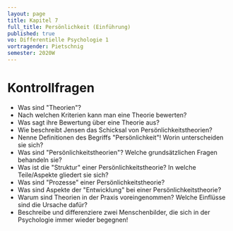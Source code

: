 ```yaml
---
layout: page
title: Kapitel 7
full_title: Persönlichkeit (Einführung)
published: true
vo: Differentielle Psychologie 1
vortragender: Pietschnig
semester: 2020W
---
```


# Kontrollfragen

* Was sind "Theorien"?
* Nach welchen Kriterien kann man eine Theorie bewerten?
* Was sagt ihre Bewertung über eine Theorie aus?
* Wie beschreibt Jensen das Schicksal von Persönlichkeitstheorien?
* Nenne Definitionen des Begriffs "Persönlichkeit"! Worin unterscheiden sie sich?
* Was sind "Persönlichkeitstheorien"? Welche grundsätzlichen Fragen behandeln sie?
* Was ist die "Struktur" einer Persönlichkeitstheorie? In welche Teile/Aspekte gliedert sie sich?
* Was sind "Prozesse" einer Persönlichkeitstheorie?
* Was sind Aspekte der "Entwicklung" bei einer Persönlichkeitstheorie?
* Warum sind Theorien in der Praxis voreingenommen? Welche Einflüsse sind die Ursache dafür?
* Beschreibe und differenziere zwei Menschenbilder, die sich in der Psychologie immer wieder begegnen!
